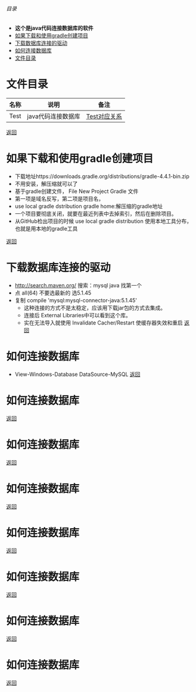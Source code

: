 


<h6 id="20171227_0">目录</h6>

- **这个是java代码连接数据库的软件**
- [如果下载和使用gradle创建项目](#20171227_1)
- [下载数据库连接的驱动](#20171227_2)
- [如何连接数据库](#20171227_3)
- [文件目录](#20171227_4)

<h1 id="20171227_4">文件目录</h1>

|名称|说明|备注|
|---|---|---|
|Test|java代码连接数据库|[Test对应关系](src/main/java/demo/Test.java)|

[返回](#20171227_0)
<h1 id="20171227_1">如果下载和使用gradle创建项目</h1>

- 下载地址https://downloads.gradle.org/distributions/gradle-4.4.1-bin.zip
- 不用安装，解压缩就可以了
- 基于gradle创建文件， File New Project Gradle 文件
-  第一项是域名反写，第二项是项目名， 
- use local gradle dstribution
  gradle home:解压缩的gradle地址
- 一个项目要彻底关闭，就要在最近列表中去掉索引，然后在删除项目。
- 从GitHub检出项目的时候 use local gradle distribution 
使用本地工具分布，也就是用本地的gradle工具

[返回](#20171227_0)

<h1 id="20171227_2">下载数据库连接的驱动</h1>

- http://search.maven.org/  搜索：mysql java  找第一个
- 点 all(64) 不要选最新的 选5.1.45
- 复制 compile 'mysql:mysql-connector-java:5.1.45' 
    - 这种连接的方式不是太稳定，应该用下载jar包的方式去集成。
    - 连接后 External Libraries中可以看到这个库。
    - 实在无法导入就使用 Invalidate Cacher/Restart  使缓存器失效和重启
    [返回](#20171227_0)
    
<h1 id="20171227_3">如何连接数据库</h1>

- View-Windows-Database  DataSource-MySQL
[返回](#20171227_0)

<h1 id="20171227_3">如何连接数据库</h1>

[返回](#20171227_0)<h1 id="20171227_3">如何连接数据库</h1>

[返回](#20171227_0)<h1 id="20171227_3">如何连接数据库</h1>

[返回](#20171227_0)<h1 id="20171227_3">如何连接数据库</h1>

[返回](#20171227_0)<h1 id="20171227_3">如何连接数据库</h1>

[返回](#20171227_0)<h1 id="20171227_3">如何连接数据库</h1>

[返回](#20171227_0)<h1 id="20171227_3">如何连接数据库</h1>

[返回](#20171227_0)